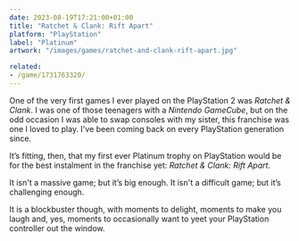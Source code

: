 ```yaml
---
date: 2023-08-19T17:21:00+01:00
title: "Ratchet & Clank: Rift Apart"
platform: "PlayStation"
label: "Platinum"
artwork: "/images/games/ratchet-and-clank-rift-apart.jpg"

related: 
- /game/1731763320/
---
```


One of the very first games I ever played on the PlayStation 2 was *Ratchet & Clank*. I was one of those teenagers with a *Nintendo GameCube*, but on the odd occasion I was able to swap consoles with my sister, this franchise was one I loved to play. I've been coming back on every PlayStation generation since. 

It’s fitting, then, that my first ever Platinum trophy on PlayStation would be for the best instalment in the franchise yet: *Ratchet & Clank: Rift Apart*.

It isn't a massive game; but it’s big enough. It isn't a difficult game; but it’s challenging enough.

It is a blockbuster though, with moments to delight, moments to make you laugh and, yes, moments to occasionally want to yeet your PlayStation controller out the window.